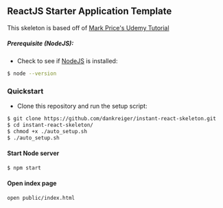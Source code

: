 ## ReactJS Starter Application Template
This skeleton is based off of [Mark Price's Udemy Tutorial](https://www.udemy.com/react-flux/learn)



##### Prerequisite (NodeJS):
- Check to see if <a href="https://nodejs.org/">NodeJS</a> is installed:
```bash
$ node --version
```


### Quickstart
- Clone this repository and run the setup script:
```bash
$ git clone https://github.com/dankreiger/instant-react-skeleton.git
$ cd instant-react-skeleton/
$ chmod +x ./auto_setup.sh
$ ./auto_setup.sh
```


#### Start Node server
  ```bash
  $ npm start
  ```

#### Open index page
  ```bash
  open public/index.html
  ```




